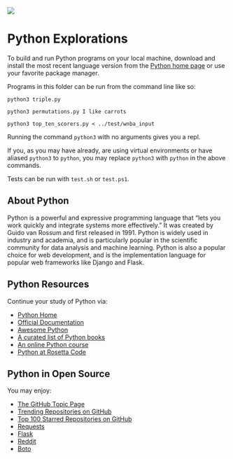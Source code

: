 <img src="https://raw.githubusercontent.com/rtoal/polyglot/master/docs/resources/python-logo-64.png">

# Python Explorations

To build and run Python programs on your local machine, download and install the most recent language version from the [Python home page](https://www.python.org/) or use your favorite package manager.

Programs in this folder can be run from the command line like so:

```
python3 triple.py
```

```
python3 permutations.py I like carrots
```

```
python3 top_ten_scorers.py < ../test/wnba_input
```

Running the command `python3` with no arguments gives you a repl.

If you, as you may have already, are using virtual environments or have aliased `python3` to `python`, you may replace `python3` with `python` in the above commands.

Tests can be run with `test.sh` or `test.ps1`.

## About Python

Python is a powerful and expressive programming language that “lets you work quickly and integrate systems more effectively.” It was created by Guido van Rossum and first released in 1991. Python is widely used in industry and academia, and is particularly popular in the scientific community for data analysis and machine learning. Python is also a popular choice for web development, and is the implementation language for popular web frameworks like Django and Flask.

## Python Resources

Continue your study of Python via:

- [Python Home](https://www.python.org/)
- [Official Documentation](https://www.python.org/doc/)
- [Awesome Python](https://github.com/vinta/awesome-python)
- [A curated list of Python books](https://wiki.python.org/moin/PythonBooks)
- [An online Python course](https://developers.google.com/edu/python/)
- [Python at Rosetta Code](https://rosettacode.org/wiki/Category:Python)

## Python in Open Source

You may enjoy:

- [The GitHub Topic Page](https://github.com/topics/python)
- [Trending Repositories on GitHub](https://github.com/trending/python)
- [Top 100 Starred Repositories on GitHub](https://github.com/EvanLi/Github-Ranking/blob/master/Top100/Python.md)
- [Requests](https://github.com/kennethreitz/requests)
- [Flask](https://github.com/mitsuhiko/flask)
- [Reddit](https://github.com/reddit/reddit)
- [Boto](https://github.com/boto/boto)
